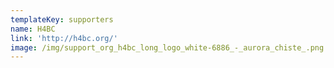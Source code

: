 ```yaml
---
templateKey: supporters
name: H4BC
link: 'http://h4bc.org/'
image: /img/support_org_h4bc_long_logo_white-6886_-_aurora_chiste_.png
---
```

